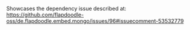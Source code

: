 Showcases the dependency issue described at: https://github.com/flapdoodle-oss/de.flapdoodle.embed.mongo/issues/96#issuecomment-53532779
